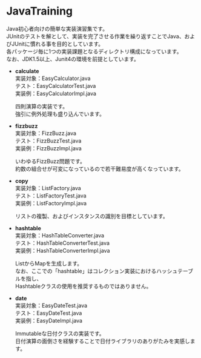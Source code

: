 JavaTraining
==================

Java初心者向けの簡単な実装演習集です。  
JUnitのテストを解として、実装を完了させる作業を繰り返すことでJava、およびJUnitに慣れる事を目的としています。  
各パッケージ毎に1つの実装課題となるディレクトリ構成になっています。  
なお、JDK1.5以上、Junit4の環境を前提としています。  

* **calculate**  
  実装対象：EasyCalculator.java  
  テスト：EasyCalculatorTest.java  
  実装例：EasyCalculatorImpl.java   
  
  四則演算の実装です。  
  強引に例外処理も盛り込んでいます。  


* **fizzbuzz**  
  実装対象：FizzBuzz.java  
  テスト：FizzBuzzTest.java  
  実装例：FizzBuzzImpl.java  
  
  いわゆるFizzBuzz問題です。  
  約数の組合せが可変になっているので若干難易度が高くなっています。  


* **copy**  
  実装対象：ListFactory.java  
  テスト：ListFactoryTest.java  
  実装例：ListFactoryImpl.java  
  
  リストの複製、およびインスタンスの識別を目標としています。  
  

* **hashtable**  
  実装対象：HashTableConverter.java  
  テスト：HashTableConverterTest.java  
  実装例：HashTableConverterImpl.java  
  
  ListからMapを生成します。  
  なお、ここでの「hashtable」はコレクション実装におけるハッシュテーブルを指し、  
  Hashtableクラスの使用を推奨するものではありません。  


* **date**  
  実装対象：EasyDateTest.java  
  テスト：EasyDateTest.java  
  実装例：EasyDateImpl.java  
  
  Immutableな日付クラスの実装です。  
  日付演算の面倒さを経験することで日付ライブラリのありがたみを実感します。  
  
